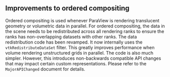 ## Improvements to ordered compositing

Ordered compositing is used whenever ParaView is rendering
translucent geometry or volumetric data in parallel. For ordered
compositing, the data in the scene needs to be redistributed across
all rendering ranks to ensure the ranks has non-overlapping datasets with
other ranks. The data redistribution code has been revamped. It now
internally uses the `vtkRedistributeDataSet` filter. This greatly improves
performance when volume rendering unstructured grids in parallel. The code is also
much simpler. However, this introduces non-backwards compatible API changes that may
impact certain custom representations. Please refer to the `MajorAPIChanged` document
for details.
